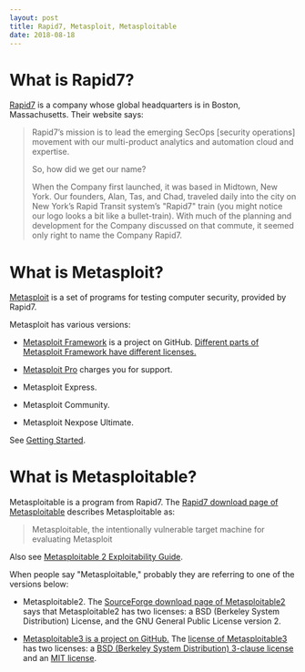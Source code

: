 ```yaml
---
layout: post
title: Rapid7, Metasploit, Metasploitable
date: 2018-08-18
---
```


# What is Rapid7?

[Rapid7](https://www.rapid7.com/) is a company whose global headquarters is in Boston, Massachusetts. Their website says:

> Rapid7’s mission is to lead the emerging SecOps [security operations] movement with our multi-product analytics and automation cloud and expertise.
>
> So, how did we get our name?
>
> When the Company first launched, it was based in Midtown, New York. Our founders, Alan, Tas, and Chad, traveled daily into the city on New York’s Rapid Transit system’s "Rapid7" train (you might notice our logo looks a bit like a bullet-train). With much of the planning and development for the Company discussed on that commute, it seemed only right to name the Company Rapid7.

# What is Metasploit?

[Metasploit](https://www.metasploit.com/) is a set of programs for testing computer security, provided by Rapid7.

Metasploit has various versions:

* [Metasploit Framework](https://github.com/rapid7/metasploit-framework) is a project on GitHub. [Different parts of Metasploit Framework have different licenses.](https://github.com/rapid7/metasploit-framework/blob/master/LICENSE)

* [Metasploit Pro](https://www.rapid7.com/products/metasploit/download/pro/) charges you for support.

* Metasploit Express.

* Metasploit Community.

* Metasploit Nexpose Ultimate.

See [Getting Started](https://metasploit.help.rapid7.com/docs).

# What is Metasploitable?

Metasploitable is a program from Rapid7. The [Rapid7 download page of Metasploitable](https://information.rapid7.com/download-metasploitable-2017.html) describes Metasploitable as:

> Metasploitable, the intentionally vulnerable target machine for evaluating Metasploit

Also see [Metasploitable 2 Exploitability Guide](https://metasploit.help.rapid7.com/docs/metasploitable-2-exploitability-guide).

When people say "Metasploitable," probably they are referring to one of the versions below:

* Metasploitable2. The [SourceForge download page of Metasploitable2](https://sourceforge.net/projects/metasploitable/) says that Metasploitable2 has two licenses: a BSD (Berkeley System Distribution) License, and the GNU General Public License version 2.

* [Metasploitable3 is a project on GitHub.](https://github.com/rapid7/metasploitable3) The [license of Metasploitable3](https://github.com/rapid7/metasploitable3/blob/master/LICENSE) has two licenses: a [BSD (Berkeley System Distribution) 3-clause license](https://opensource.org/licenses/BSD-3-Clause) and an [MIT license](https://opensource.org/licenses/MIT).
